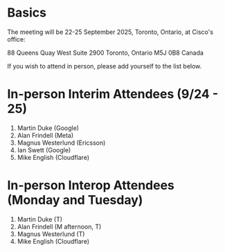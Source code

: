 # Basics

The meeting will be 22-25 September 2025, Toronto, Ontario, at Cisco's office:

88 Queens Quay West​
Suite 2900​
Toronto, Ontario M5J 0B8​
Canada

If you wish to attend in person, please add yourself to the list below.

# In-person Interim Attendees (9/24 - 25)

1. Martin Duke (Google)
2. Alan Frindell (Meta)
3. Magnus Westerlund (Ericsson)
4. Ian Swett (Google)
5. Mike English (Cloudflare)

# In-person Interop Attendees (Monday and Tuesday)

1. Martin Duke (T)
2. Alan Frindell (M afternoon, T)
3. Magnus Westerlund (T)
4. Mike English (Cloudflare)
